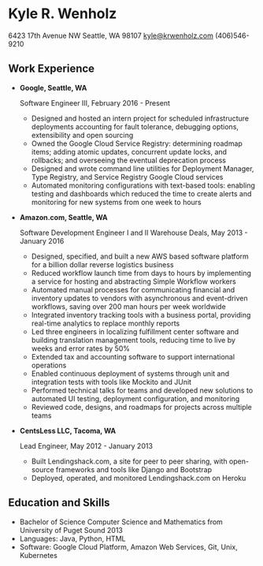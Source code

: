 Kyle R. Wenholz
===============

6423 17th Avenue NW
Seattle, WA 98107
kyle@krwenholz.com
(406)546-9210

Work Experience
---------------

*   **Google, Seattle, WA**

    Software Engineer III, February 2016 - Present

    - Designed and hosted an intern project for scheduled infrastructure
    deployments accounting for fault tolerance, debugging options,
    extensibility and open sourcing
    - Owned the Google Cloud Service Registry: determining roadmap items;
    adding atomic updates, concurrent update locks, and rollbacks; and
    overseeing the eventual deprecation process
    - Designed and wrote command line utilities for Deployment Manager,
    Type Registry, and Service Registry Google Cloud services
    - Automated monitoring configurations with text-based tools: enabling testing
    and dashboards which reduced the time to create alerts and monitoring
    for new systems from one week to hours

*   **Amazon.com, Seattle, WA**

    Software Development Engineer I and II Warehouse Deals, May 2013 - January 2016

    - Designed, specified, and built a new AWS based software platform for
    a billion dollar reverse logistics business
    - Reduced workflow launch time from days to hours by implementing a
    service for hosting and abstracting Simple Workflow workers
    - Automated manual processes for communicating financial and inventory
    updates to vendors with asynchronous and event-driven workflows, saving
    over 200 man hours per week worldwide
    - Integrated inventory tracking tools with a business portal, providing
    real-time analytics to replace monthly reports
    - Led three engineers in localizing fulfillment center software and
    building translation management tools, reducing time to live by weeks
    and error rates by 50%
    - Extended tax and accounting software to support international operations
    - Enabled continuous deployment of systems through unit and integration
    tests with tools like Mockito and JUnit
    - Performed technical talks for teams and developed new solutions to
    automated UI testing, deployment configuration, and monitoring
    - Reviewed code, designs, and roadmaps for projects across multiple teams

*   **CentsLess LLC, Tacoma, WA**

    Lead Engineer, May 2012 - January 2013
    - Built Lendingshack.com, a site for peer to peer sharing, with
    open-source frameworks and tools like Django and Bootstrap
    - Deployed, operated, and monitored Lendingshack.com on Heroku

Education and Skills
------

*   Bachelor of Science Computer Science and Mathematics from University of
    Puget Sound 2013
*   Languages: Java, Python, HTML
*   Software: Google Cloud Platform, Amazon Web Services, Git, Unix, Kubernetes

